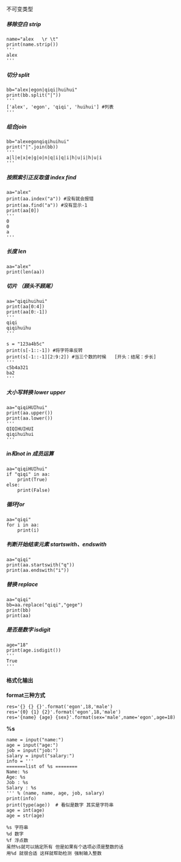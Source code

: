 不可变类型

#####  移除空白 strip
```
name="alex   \r \t"
print(name.strip())
'''
alex
'''
```
##### 切分 split
```
bb="alex|egon|qiqi|huihui"
print(bb.split("|"))
'''
['alex', 'egon', 'qiqi', 'huihui'] #列表
'''
```
##### 组合join 
```
bb="alexegonqiqihuihui"
print("|".join(bb))
'''
a|l|e|x|e|g|o|n|q|i|q|i|h|u|i|h|u|i
'''
```
##### 按照索引正反取值 index find
```
aa="alex"
print(aa.index("a")) #没有就会报错
print(aa.find("a")) #没有显示-1
print(aa[0])
'''
0
0
a
'''
```
##### 长度 len
```
aa="alex"
print(len(aa))
```
##### 切片 （顾头不顾尾）
```
aa="qiqihuihui"
print(aa[0:4])
print(aa[0:-1])
'''
qiqi
qiqihuihu
'''

s = "123a4b5c"
print(s[-1::-1]) #将字符串反转
print(s[-1::-1][2:9:2]) #当三个数的时候   [开头：结尾：步长]
'''
c5b4a321
ba2
'''
```
##### 大小写转换 lower upper
```
aa="qiqiHUIhui"
print(aa.upper())
print(aa.lower())
'''
QIQIHUIHUI
qiqihuihui
'''
```
##### in和not in 成员运算
```
aa="qiqiHUIhui"
if "qiqi" in aa:
    print(True)
else:
    print(False)
```
##### 循环for
```
aa="qiqi"
for i in aa:
    print(i)
```
##### 判断开始结束元素 startswith、endswith
```
aa="qiqi"
print(aa.startswith("q"))
print(aa.endswith("i"))
```
##### 替换 replace
```
aa="qiqi"
bb=aa.replace("qiqi","gege")
print(bb)
print(aa)
```
##### 是否是数字 isdigit
```
age="18"
print(age.isdigit())
'''
True
'''
```
#### 格式化输出  
**format三种方式**
```
res='{} {} {}'.format('egon',18,'male')
res='{0} {1} {2}'.format('egon',18,'male')
res='{name} {age} {sex}'.format(sex='male',name='egon',age=18)
```
**%s**
```
name = input("name:")
age = input("age:")
job = input("job:")
salary = input("salary:")
info = '''
=======list of %s ========
Name: %s
Age: %s
Job : %s
Salary : %s
''' % (name, name, age, job, salary)
print(info)
print(type(age))  # 看似是数字 其实是字符串
age = int(age)
age = str(age)

%s 字符串
%d 数字
%f 浮点数
虽然%s就可以搞定所有 但是如果有个选项必须是整数的话
用%d 就很合适 这样就帮助检测 强制输入整数
```
